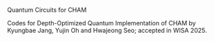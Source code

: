 Quantum Circuits for CHAM

Codes for Depth-Optimized Quantum Implementation of CHAM by Kyungbae Jang, Yujin Oh and Hwajeong Seo; accepted in WISA 2025.
